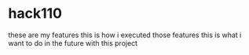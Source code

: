 # hack110
these are my features
this is how i executed those features
this is what i want to do in the future with this project
